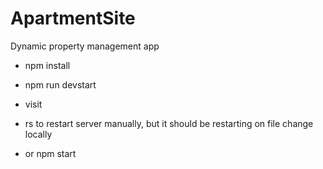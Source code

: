 # ApartmentSite
Dynamic property management app

- npm install

- npm run devstart

- visit 

- rs to restart server manually, but it should be restarting on file change locally

- or npm start
